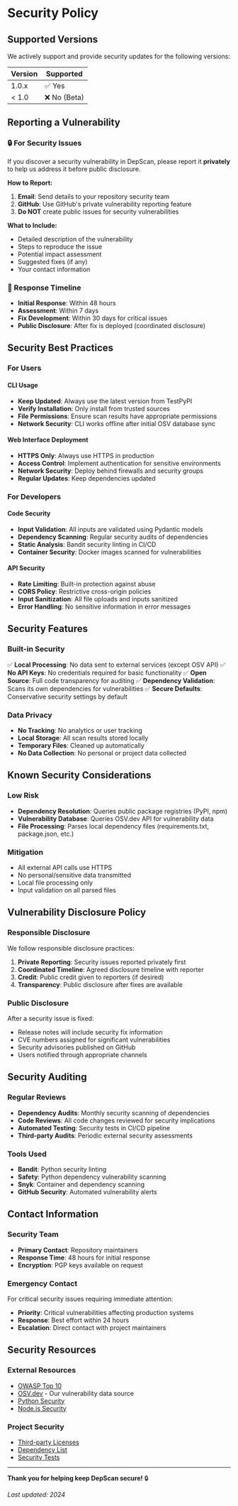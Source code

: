 # Security Policy

## Supported Versions

We actively support and provide security updates for the following versions:

| Version | Supported          |
| ------- | ------------------ |
| 1.0.x   | ✅ Yes             |
| < 1.0   | ❌ No (Beta)       |

## Reporting a Vulnerability

### 🔒 For Security Issues

If you discover a security vulnerability in DepScan, please report it **privately** to help us address it before public disclosure.

**How to Report:**
1. **Email**: Send details to your repository security team
2. **GitHub**: Use GitHub's private vulnerability reporting feature
3. **Do NOT** create public issues for security vulnerabilities

**What to Include:**
- Detailed description of the vulnerability
- Steps to reproduce the issue
- Potential impact assessment
- Suggested fixes (if any)
- Your contact information

### 📧 Response Timeline

- **Initial Response**: Within 48 hours
- **Assessment**: Within 7 days
- **Fix Development**: Within 30 days for critical issues
- **Public Disclosure**: After fix is deployed (coordinated disclosure)

## Security Best Practices

### For Users

#### CLI Usage
- **Keep Updated**: Always use the latest version from TestPyPI
- **Verify Installation**: Only install from trusted sources
- **File Permissions**: Ensure scan results have appropriate permissions
- **Network Security**: CLI works offline after initial OSV database sync

#### Web Interface Deployment
- **HTTPS Only**: Always use HTTPS in production
- **Access Control**: Implement authentication for sensitive environments
- **Network Security**: Deploy behind firewalls and security groups
- **Regular Updates**: Keep dependencies updated

### For Developers

#### Code Security
- **Input Validation**: All inputs are validated using Pydantic models
- **Dependency Scanning**: Regular security audits of dependencies
- **Static Analysis**: Bandit security linting in CI/CD
- **Container Security**: Docker images scanned for vulnerabilities

#### API Security
- **Rate Limiting**: Built-in protection against abuse
- **CORS Policy**: Restrictive cross-origin policies
- **Input Sanitization**: All file uploads and inputs sanitized
- **Error Handling**: No sensitive information in error messages

## Security Features

### Built-in Security

✅ **Local Processing**: No data sent to external services (except OSV API)
✅ **No API Keys**: No credentials required for basic functionality
✅ **Open Source**: Full code transparency for auditing
✅ **Dependency Validation**: Scans its own dependencies for vulnerabilities
✅ **Secure Defaults**: Conservative security settings by default

### Data Privacy

- **No Tracking**: No analytics or user tracking
- **Local Storage**: All scan results stored locally
- **Temporary Files**: Cleaned up automatically
- **No Data Collection**: No personal or project data collected

## Known Security Considerations

### Low Risk
- **Dependency Resolution**: Queries public package registries (PyPI, npm)
- **Vulnerability Database**: Queries OSV.dev API for vulnerability data
- **File Processing**: Parses local dependency files (requirements.txt, package.json, etc.)

### Mitigation
- All external API calls use HTTPS
- No personal/sensitive data transmitted
- Local file processing only
- Input validation on all parsed files

## Vulnerability Disclosure Policy

### Responsible Disclosure

We follow responsible disclosure practices:

1. **Private Reporting**: Security issues reported privately first
2. **Coordinated Timeline**: Agreed disclosure timeline with reporter
3. **Credit**: Public credit given to reporters (if desired)
4. **Transparency**: Public disclosure after fixes are available

### Public Disclosure

After a security issue is fixed:
- Release notes will include security fix information
- CVE numbers assigned for significant vulnerabilities
- Security advisories published on GitHub
- Users notified through appropriate channels

## Security Auditing

### Regular Reviews
- **Dependency Audits**: Monthly security scanning of dependencies
- **Code Reviews**: All code changes reviewed for security implications
- **Automated Testing**: Security tests in CI/CD pipeline
- **Third-party Audits**: Periodic external security assessments

### Tools Used
- **Bandit**: Python security linting
- **Safety**: Python dependency vulnerability scanning  
- **Snyk**: Container and dependency scanning
- **GitHub Security**: Automated vulnerability alerts

## Contact Information

### Security Team
- **Primary Contact**: Repository maintainers
- **Response Time**: 48 hours for initial response
- **Encryption**: PGP keys available on request

### Emergency Contact
For critical security issues requiring immediate attention:
- **Priority**: Critical vulnerabilities affecting production systems
- **Response**: Best effort within 24 hours
- **Escalation**: Direct contact with project maintainers

## Security Resources

### External Resources
- [OWASP Top 10](https://owasp.org/www-project-top-ten/)
- [OSV.dev](https://osv.dev/) - Our vulnerability data source
- [Python Security](https://python.org/dev/security/)
- [Node.js Security](https://nodejs.org/en/security/)

### Project Security
- [Third-party Licenses](THIRD_PARTY_LICENSES.md)
- [Dependency List](pyproject.toml)
- [Security Tests](backend/tests/)

---

**Thank you for helping keep DepScan secure!** 🔒

*Last updated: 2024*